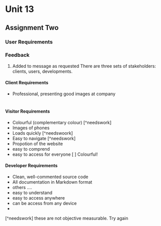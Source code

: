 # Unit 13

## Assignment Two

### User Requirements



### Feedback

1. Added to message as requested
There are three sets of stakeholders: clients, users, developments.

#### Client Requirements

+ Professional, presenting good images at company
#


#### Visitor Requirements

+ Colourful (complementary colour) [^needswork]
+ Images of phones
+ Loads quickly [^needswoork]
+ Easy to navigate [^needswork]
+ Propotion of the website
+ easy to comprend
+ easy to access for everyone
[ ] Colourful!

#### Developer Requirements

 + Clean, well-commented source code
 + All documentation in Markdown format
 + others ....
 + easy to understand
 + easy to access anywhere
 + can be access from any device
 + 

 [^needswork] these are not objective measurable. Try again 